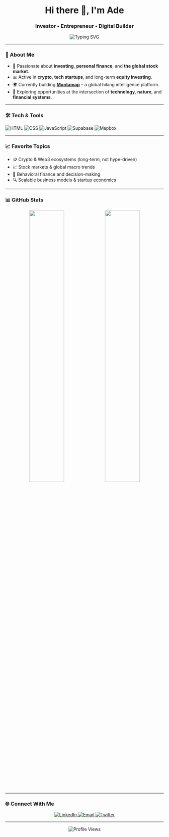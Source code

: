 <h1 align="center">Hi there 👋, I'm Ade</h1>
<h3 align="center">Investor • Entrepreneur • Digital Builder</h3>

<p align="center">
  <img src="https://readme-typing-svg.demolab.com?font=Fira+Code&size=22&duration=3000&pause=1000&color=00BFFF&center=true&vCenter=true&multiline=true&width=600&height=80&lines=Investing+in+the+future+%F0%9F%92%B0;Building+Montamap+%F0%9F%8F%9B%EF%B8%8F;Exploring+crypto%2C+stocks%2C+and+digital+assets" alt="Typing SVG" />
</p>

---

### 💼 About Me

- 💸 Passionate about **investing**, **personal finance**, and **the global stock market**.
- 📊 Active in **crypto**, **tech startups**, and long-term **equity investing**.
- 🌍 Currently building **[Montamap](https://montamap.com)** – a global hiking intelligence platform.
- 🧭 Exploring opportunities at the intersection of **technology**, **nature**, and **financial systems**.

---

### 🛠️ Tech & Tools
![HTML](https://img.shields.io/badge/HTML-E34F26?style=flat&logo=html5&logoColor=white)
![CSS](https://img.shields.io/badge/CSS-1572B6?style=flat&logo=css3&logoColor=white)
![JavaScript](https://img.shields.io/badge/JavaScript-F7DF1E?style=flat&logo=javascript&logoColor=black)
![Supabase](https://img.shields.io/badge/Supabase-3FCF8E?style=flat&logo=supabase&logoColor=white)
![Mapbox](https://img.shields.io/badge/Mapbox-4264FB?style=flat&logo=mapbox&logoColor=white)

---

### 📈 Favorite Topics
- 🪙 Crypto & Web3 ecosystems (long-term, not hype-driven)
- 📈 Stock markets & global macro trends
- 🧠 Behavioral finance and decision-making
- 🔍 Scalable business models & startup economics

---

### 📊 GitHub Stats

<p align="center">
  <img src="https://github-readme-stats.vercel.app/api?username=your-username&show_icons=true&theme=tokyonight" width="47%" />
  <img src="https://github-readme-streak-stats.herokuapp.com?user=your-username&theme=tokyonight" width="47%" />
</p>

---

### 🌐 Connect With Me

<p align="center">
  <a href="https://linkedin.com/in/your-username" target="_blank">
    <img alt="LinkedIn" src="https://img.shields.io/badge/LinkedIn-blue?style=flat&logo=linkedin&logoColor=white" />
  </a>
  <a href="mailto:your.email@example.com">
    <img alt="Email" src="https://img.shields.io/badge/Email-D14836?style=flat&logo=gmail&logoColor=white" />
  </a>
  <a href="https://twitter.com/your-username" target="_blank">
    <img alt="Twitter" src="https://img.shields.io/badge/Twitter-1DA1F2?style=flat&logo=twitter&logoColor=white" />
  </a>
</p>

---

<p align="center">
  <img src="https://komarev.com/ghpvc/?username=your-username&label=Profile+Views&color=blue" alt="Profile Views" />
</p>
